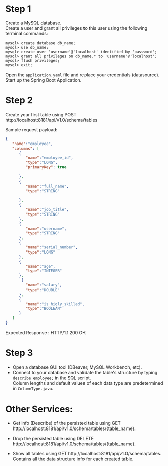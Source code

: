 # Step 1
Create a MySQL database.<br />
Create a user and grant all privileges to this user using the following terminal commands:
```
mysql> create database db_name;
mysql> use db_name;
mysql> create user 'username'@'localhost' identified by 'password';
mysql> grant all privileges on db_name.* to 'username'@'localhost';
mysql> flush privileges;
mysql> exit;
```
Open the ```application.yaml``` file and replace your credentials (datasource).<br />
Start up the Spring Boot Application.



# Step 2
Create your first table using POST http://localhost:8181/api/v1.0/schema/tables

Sample request payload:
```json
{  
   "name":"employee",
   "columns": [
      {
         "name":"employee_id",
         "type":"LONG",
         "primaryKey": true
        
      },
      {  
         "name":"full_name",
         "type":"STRING"
          
      },
      {  
         "name":"job_title",
         "type":"STRING"
      },
      {  
         "name":"username",
         "type":"STRING"
      },
      {  
         "name":"serial_number",
         "type":"LONG"
      },
      {  
         "name":"age",
         "type":"INTEGER"
      },
       {  
         "name":"salary",
         "type":"DOUBLE"
      },
      {
      	 "name":"is_higly_skilled",
         "type":"BOOLEAN"
      }
   ]
}
```

Expected Response : HTTP/1.1 200 OK 

# Step 3
- Open a database GUI tool (DBeaver, MySQL Workbench, etc).
- Connect to your database and validate the table's structure by typing ```describe employee;``` in the SQL script. <br />
  Column lengths and default values of each data type are predetermined in ```ColumnType.java```.


# Other Services:
- Get info (Describe) of the persisted table using GET http://localhost:8181/api/v1.0/schema/tables/{table_name}.

- Drop the persisted table using DELETE http://localhost:8181/api/v1.0/schema/tables/{table_name}.

- Show all tables using GET http://localhost:8181/api/v1.0/schema/tables.<br />
  Contains all the data structure info for each created table. 









